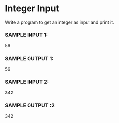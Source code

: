 # Integer Input

Write a program to get an integer as input and print it.

### SAMPLE INPUT 1:

56

### SAMPLE OUTPUT 1:

56

### SAMPLE INPUT 2:

342

### SAMPLE OUTPUT :2

342

